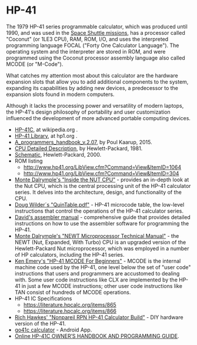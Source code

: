 # HP-41

The 1979 HP-41 series programmable calculator, which was produced until 1990, and was used in the [Space Shuttle missions](https://www.si.edu/object/calculator-hand-held-hp-41:nasm_A19890003000), has a processor called "Coconut" (or 1LE3 CPU), RAM, ROM, I/O, and uses the interpreted programming language FOCAL ("Forty One Calculator Language"). The operating system and the interpreter are stored in ROM, and were programmed using the Coconut processor assembly language also called MCODE (or "M-Code").

What catches my attention most about this calculator are the hardware expansion slots that allow you to add additional components to the system, expanding its capabilities by adding new devices, a predecessor to the expansion slots found in modern computers.

Although it lacks the processing power and versatility of modern laptops, the HP-41's design philosophy of portability and user customization influenced the development of more advanced portable computing devices.

* [HP-41C](https://en.wikipedia.org/wiki/HP-41C), at wikipedia.org .
* [HP-41 Library](http://www.hp41.org/LibView.cfm?Command=List&CategoryID=20), at hp1.org .
* [A_programmers_handbook_v.2.07](http://www.hp41.org/LibView.cfm?Command=View&ItemID=1238), by Poul Kaarup, 2015.
* [CPU Detailed Description](http://www.hp41.org/LibView.cfm?Command=View&ItemID=551), by Hewlett-Packard, 1981.
* [Schematic](http://www.hp41.org/LibView.cfm?Command=View&ItemID=34), Hewlett-Packard, 2000.
* ROM listing 
    * <http://www.hp41.org/LibView.cfm?Command=View&ItemID=1064>
    * <http://www.hp41.org/LibView.cfm?Command=View&ItemID=304>
* [Monte Dalrymple's "Inside the NUT CPU"](http://hp41.deringenieur.net/file/InsideNutCPU.pdf) - provides an in-depth look at the Nut CPU, which is the central processing unit of the HP-41 calculator series. It delves into the architecture, design, and functionality of the CPU.
* [Doug Wilder´s "QuinTable.pdf"](http://www.hp41.org/LibView.cfm?Command=View&ItemID=895) - HP-41 microcode table, the low-level instructions that control the operations of the HP-41 calculator series.
* [David's assembler manual](http://www.hp41.org/LibView.cfm?Command=View&ItemID=520) -  comprehensive guide that provides detailed instructions on how to use the assembler software for programming the HP-41.
* [Monte Dalrymple's "NEWT Microprocessor Technical Manual"](http://www.hp41.org/LibView.cfm?Command=View&ItemID=648) - the NEWT (Nut, Expanded, With Turbo) CPU is an upgraded version of the Hewlett-Packard Nut microprocessor, which was employed in a number of HP calculators, including the HP-41 series.
* [Ken Emery's "HP-41 MCODE For Beginners"](https://literature.hpcalc.org/items/1605) - MCODE is the internal machine code used by the HP-41, one level below the set of "user code" instructions that users and programmers are accustomed to dealing with. Some user code instructions like CLX are implemented by the HP-41 in just a few MCODE instructions; other user code instructions like TAN consist of hundreds of MCODE operations.
* HP-41 IC Specifications
    * <https://literature.hpcalc.org/items/865>
    * <https://literature.hpcalc.org/items/866>
* [Rich Hawkes' "Nonpareil RPN HP-41 Calculator Build"](https://hackaday.com/2018/07/04/nonpareil-rpn-hp-41-calculator-build/) - DIY hardware version of the HP-41.
* [go41c calculator](https://play.google.com/store/apps/details?id=o2s.emul.hp41c) - Android App.
* [Online HP-41C OWNER’S HANDBOOK AND PROGRAMMING GUIDE](https://archived.hpcalc.org/greendyk/hp41c-manual/index.html).
